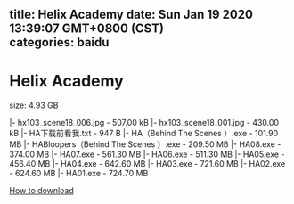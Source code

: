
title: Helix Academy
date: Sun Jan 19 2020 13:39:07 GMT+0800 (CST)    
categories: baidu
---

# Helix Academy
size: 4.93 GB
 
 
|- hx103_scene18_006.jpg - 507.00 kB
|- hx103_scene18_001.jpg - 430.00 kB
|- HA下载前看我.txt - 947 B
|- HA（Behind The Scenes ）.exe - 101.90 MB
|- HABloopers（Behind The Scenes ）.exe - 209.50 MB
|- HA08.exe - 374.00 MB
|- HA07.exe - 561.30 MB
|- HA06.exe - 511.30 MB
|- HA05.exe - 456.40 MB
|- HA04.exe - 642.60 MB
|- HA03.exe - 721.60 MB
|- HA02.exe - 624.60 MB
|- HA01.exe - 724.70 MB

[How to download](https://bpcam.bemobtrk.com/go/2ceec3aa-1ca2-46d6-b9ff-aaa5c184517c?jno=5338)